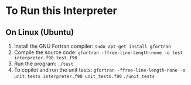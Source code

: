 # To Run this Interpreter

## On Linux (Ubuntu)

1. Install the GNU Fortran compiler: `sudo apt-get install gfortran`
1. Compile the source code: `gfortran -ffree-line-length-none -o test interpreter.f90 test.f90`
1. Run the program: `./test`
1. To copilot and run the unit tests: `gfortran -ffree-line-length-none -o unit_tests interpreter.f90 unit_tests.f90` `./unit_tests`